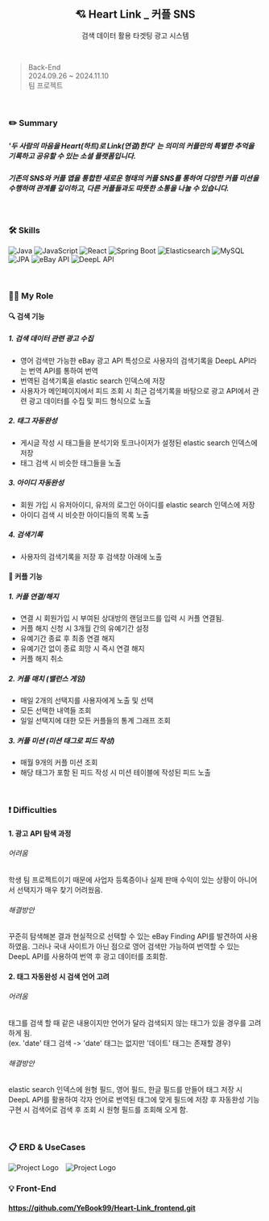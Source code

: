 <div align="center">
  
## 💘 Heart Link _ 커플 SNS
검색 데이터 활용 타겟팅 광고 시스템
</div>

<br>

> Back-End
> <br>
> 2024.09.26 ~ 2024.11.10
> <br>
> 팀 프로젝트

<br>

### ✏️ Summary

##### '두 사람의 마음을 Heart(하트)로 Link(연결)한다' 는 의미의 커플만의 특별한 추억을 기록하고 공유할 수 있는 소셜 플랫폼입니다.
##### 기존의 SNS와 커플 앱을 통합한 새로운 형태의 커플 SNS를 통하여 다양한 커플 미션을 수행하며 관계를 깊이하고, 다른 커플들과도 따뜻한 소통을 나눌 수 있습니다.

<br>

### 🛠 ️Skills
![Java](https://img.shields.io/badge/Java-007396?style=flat-square&logo=java&logoColor=white) ![JavaScript](https://img.shields.io/badge/JavaScript-F7DF1E?style=flat-square&logo=javascript&logoColor=black) ![React](https://img.shields.io/badge/React-00008B?style=flat-square&logo=react&logoColor=white) ![Spring Boot](https://img.shields.io/badge/Spring_Boot-6DB33F?style=flat-square&logo=spring-boot&logoColor=white) ![Elasticsearch](https://img.shields.io/badge/Elasticsearch-005571?style=flat-square&logo=elasticsearch&logoColor=white) ![MySQL](https://img.shields.io/badge/MySQL-4479A1?style=flat-square&logo=mysql&logoColor=white) ![JPA](https://img.shields.io/badge/JPA-6DB33F?style=flat-square&logo=java&logoColor=white) ![eBay API](https://img.shields.io/badge/eBay%20API-FF0000?style=flat-square&logo=ebay&logoColor=white) ![DeepL API](https://img.shields.io/badge/DeepL%20API-00008B?style=flat-square&logo=deepl&logoColor=white)

<br>

### 👩‍💻 My Role
#### 🔍 검색 기능
##### 1. 검색 데이터 관련 광고 수집
- 영어 검색만 가능한 eBay 광고 API 특성으로 사용자의 검색기록을 DeepL API라는 번역 API를 통하여 번역
- 번역된 검색기록을 elastic search 인덱스에 저장
- 사용자가 메인페이지에서 피드 조회 시 최근 검색기록을 바탕으로 광고 API에서 관련 광고 데이터를 수집 및 피드 형식으로 노출
##### 2.  태그 자동완성
- 게시글 작성 시 태그들을 분석기와 토크나이저가 설정된 elastic search 인덱스에 저장
- 태그 검색 시 비슷한 태그들을 노출
##### 3. 아이디 자동완성
- 회원 가입 시 유저아이디, 유저의 로그인 아이디를 elastic search 인덱스에 저장
- 아이디 검색 시 비슷한 아이디들의 목록 노출
##### 4. 검색기록
- 사용자의 검색기록을 저장 후 검색창 아래에 노출
#### 🩷 커플 기능
##### 1. 커플 연결/해지
- 연결 시 회원가입 시 부여된 상대방의 랜덤코드를 입력 시 커플 연결됨.
- 커플 해지 신청 시 3개월 간의 유예기간 설정
- 유예기간 종료 후 최종 연결 해지
- 유예기간 없이 종료 희망 시 즉시 연결 해지
- 커플 해지 취소
##### 2. 커플 매치 (밸런스 게임)
- 매일 2개의 선택지를 사용자에게 노출 및 선택
- 모든 선택한 내역들 조회
- 일일 선택지에 대한 모든 커플들의 통계 그래프 조회
##### 3. 커플 미션 (미션 태그로 피드 작성)
- 매월 9개의 커플 미션 조회
- 해당 태그가 포함 된 피드 작성 시 미션 테이블에 작성된 피드 노출

<br>

### ❗️ Difficulties
#### 1. 광고 API 탐색 과정
###### 어려움
학생 팀 프로젝트이기 때문에 사업자 등록증이나 실제 판매 수익이 있는 상황이 아니어서 선택지가 매우 찾기 어려웠음.
###### 해결방안
꾸준히 탐색해본 결과 현실적으로 선택할 수 있는 eBay Finding API를 발견하여 사용하였음. 그러나 국내 사이트가 아닌 점으로 영어 검색만 가능하여 번역할 수 있는 DeepL API를 사용하여 번역 후 광고 데이터를 조회함.

#### 2. 태그 자동완성 시 검색 언어 고려
###### 어려움
태그를 검색 할 때 같은 내용이지만 언어가 달라 검색되지 않는 태그가 있을 경우를 고려하게 됨.
<br>
(ex. 'date' 태그 검색 -> 'date' 태그는 없지만 '데이트' 태그는 존재할 경우)
###### 해결방안
elastic search 인덱스에 원형 필드, 영어 필드, 한글 필드를 만들어 태그 저장 시 DeepL API를 활용하여 각자 언어로 번역된 태그에 맞게 필드에 저장 후 자동완성 기능 구현 시 검색어로 검색 후 조회 시 원형 필드를 조회해 오게 함.

<br>

### 📋 ERD & UseCases
<div align="center" style="display: inline-block;">

<img src="하트링크 ERD.jpg" alt="Project Logo" style="width: 47%; margin-right:10px; height: auto;" />
<img src="하트링크 유스케이스.png" alt="Project Logo" style="width: 47%; height: auto;" />
</div>
<br>

### 💡 Front-End
#### https://github.com/YeBook99/Heart-Link_frontend.git

